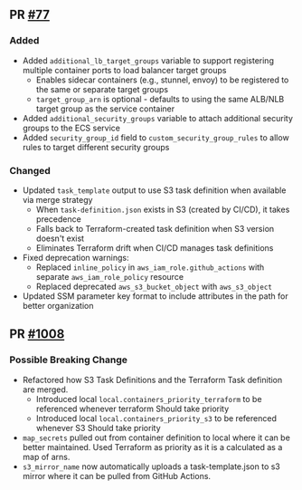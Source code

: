 ## PR [#77](https://github.com/cloudposse-terraform-components/aws-ecs-service/pull/77)

### Added

- Added `additional_lb_target_groups` variable to support registering multiple container ports to load balancer target groups
  - Enables sidecar containers (e.g., stunnel, envoy) to be registered to the same or separate target groups
  - `target_group_arn` is optional - defaults to using the same ALB/NLB target group as the service container
- Added `additional_security_groups` variable to attach additional security groups to the ECS service
- Added `security_group_id` field to `custom_security_group_rules` to allow rules to target different security groups

### Changed

- Updated `task_template` output to use S3 task definition when available via merge strategy
  - When `task-definition.json` exists in S3 (created by CI/CD), it takes precedence
  - Falls back to Terraform-created task definition when S3 version doesn't exist
  - Eliminates Terraform drift when CI/CD manages task definitions
- Fixed deprecation warnings:
  - Replaced `inline_policy` in `aws_iam_role.github_actions` with separate `aws_iam_role_policy` resource
  - Replaced deprecated `aws_s3_bucket_object` with `aws_s3_object`
- Updated SSM parameter key format to include attributes in the path for better organization

## PR [#1008](https://github.com/cloudposse/terraform-aws-components/pull/1008)

### Possible Breaking Change

- Refactored how S3 Task Definitions and the Terraform Task definition are merged.
  - Introduced local `local.containers_priority_terraform` to be referenced whenever terraform Should take priority
  - Introduced local `local.containers_priority_s3` to be referenced whenever S3 Should take priority
- `map_secrets` pulled out from container definition to local where it can be better maintained. Used Terraform as
  priority as it is a calculated as a map of arns.
- `s3_mirror_name` now automatically uploads a task-template.json to s3 mirror where it can be pulled from GitHub
  Actions.

